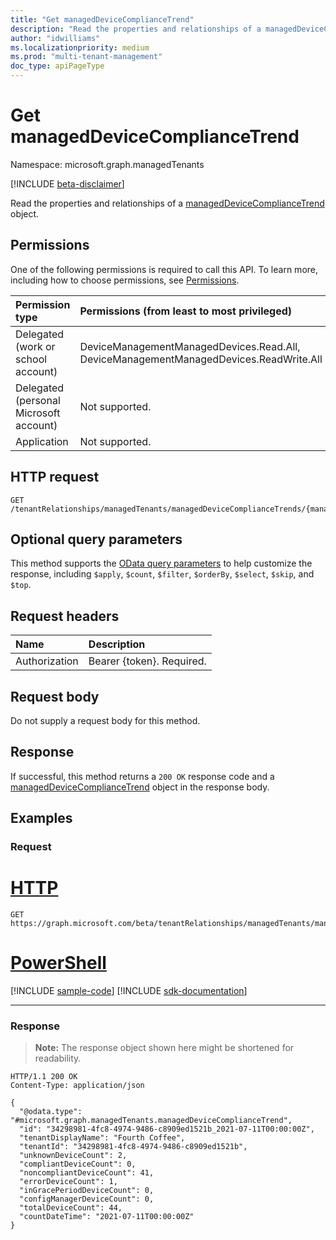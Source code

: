 ```yaml
---
title: "Get managedDeviceComplianceTrend"
description: "Read the properties and relationships of a managedDeviceComplianceTrend object."
author: "idwilliams"
ms.localizationpriority: medium
ms.prod: "multi-tenant-management"
doc_type: apiPageType
---
```


# Get managedDeviceComplianceTrend
Namespace: microsoft.graph.managedTenants

[!INCLUDE [beta-disclaimer](../../includes/beta-disclaimer.md)]

Read the properties and relationships of a [managedDeviceComplianceTrend](../resources/managedtenants-manageddevicecompliancetrend.md) object.

## Permissions
One of the following permissions is required to call this API. To learn more, including how to choose permissions, see [Permissions](/graph/permissions-reference).

|Permission type|Permissions (from least to most privileged)|
|:---|:---|
|Delegated (work or school account)|DeviceManagementManagedDevices.Read.All, DeviceManagementManagedDevices.ReadWrite.All|
|Delegated (personal Microsoft account)|Not supported.|
|Application|Not supported.|

## HTTP request

<!-- {
  "blockType": "ignored"
}
-->
``` http
GET /tenantRelationships/managedTenants/managedDeviceComplianceTrends/{managedDeviceComplianceTrendId}
```

## Optional query parameters
This method supports the [OData query parameters](/graph/query-parameters) to help customize the response, including `$apply`, `$count`, `$filter`, `$orderBy`, `$select`, `$skip`, and `$top`.

## Request headers
|Name|Description|
|:---|:---|
|Authorization|Bearer {token}. Required.|

## Request body
Do not supply a request body for this method.

## Response

If successful, this method returns a `200 OK` response code and a [managedDeviceComplianceTrend](../resources/managedtenants-manageddevicecompliancetrend.md) object in the response body.

## Examples

### Request

# [HTTP](#tab/http)
<!-- {
  "blockType": "request",
  "name": "get_manageddevicecompliancetrend"
}
-->
``` http
GET https://graph.microsoft.com/beta/tenantRelationships/managedTenants/managedDeviceComplianceTrends/{managedDeviceComplianceTrendId}
```

# [PowerShell](#tab/powershell)
[!INCLUDE [sample-code](../includes/snippets/powershell/get-manageddevicecompliancetrend-powershell-snippets.md)]
[!INCLUDE [sdk-documentation](../includes/snippets/snippets-sdk-documentation-link.md)]

---

### Response
>**Note:** The response object shown here might be shortened for readability.
<!-- {
  "blockType": "response",
  "truncated": true,
  "@odata.type": "microsoft.graph.managedTenants.managedDeviceComplianceTrend"
}
-->
``` http
HTTP/1.1 200 OK
Content-Type: application/json

{
  "@odata.type": "#microsoft.graph.managedTenants.managedDeviceComplianceTrend",
  "id": "34298981-4fc8-4974-9486-c8909ed1521b_2021-07-11T00:00:00Z",
  "tenantDisplayName": "Fourth Coffee",
  "tenantId": "34298981-4fc8-4974-9486-c8909ed1521b",
  "unknownDeviceCount": 2,
  "compliantDeviceCount": 0,
  "noncompliantDeviceCount": 41,
  "errorDeviceCount": 1,
  "inGracePeriodDeviceCount": 0,
  "configManagerDeviceCount": 0,
  "totalDeviceCount": 44,
  "countDateTime": "2021-07-11T00:00:00Z"
}
```
